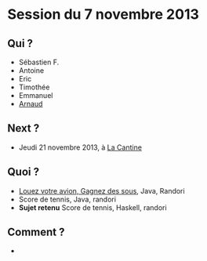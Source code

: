 # Session du 7 novembre 2013

## Qui ?

* Sébastien F.
* Antoine
* Eric
* Timothée
* Emmanuel
* [Arnaud](http://github.com/abailly)

## Next ?

* Jeudi 21 novembre 2013, à [La Cantine](http://cantine.atlantic2.org/evenements/coding-dojo-4/)

## Quoi ?

* [Louez votre avion, Gagnez des sous](http://wiki.agile-france.org/cgi-bin/wiki.pl?DojoDeveloppement/LouezVotreAvionEtGagnezDesSous), Java, Randori
* Score de tennis, Java, randori
* **Sujet retenu** Score de tennis, Haskell, randori

## Comment ?

* 

